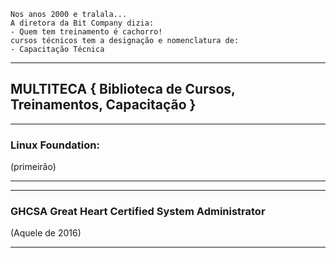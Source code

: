 ```
Nos anos 2000 e tralala...
A diretora da Bit Company dizia:
- Quem tem treinamento é cachorro!
cursos técnicos tem a designação e nomenclatura de:
- Capacitação Técnica
```
-----------

## 	MULTITECA { Biblioteca de Cursos, Treinamentos, Capacitação }

-----------
### Linux Foundation:

(primeirão)

-----------

-----------
### GHCSA	Great Heart Certified System Administrator

(Aquele de 2016)

-----------
